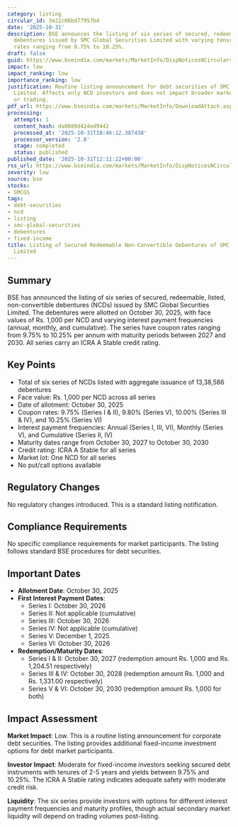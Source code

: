 ```yaml
---
category: listing
circular_id: 3e22c06bd77957b4
date: '2025-10-31'
description: BSE announces the listing of six series of secured, redeemable, non-convertible
  debentures issued by SMC Global Securities Limited with varying tenures and coupon
  rates ranging from 9.75% to 10.25%.
draft: false
guid: https://www.bseindia.com/markets/MarketInfo/DispNoticesNCirculars.aspx?Noticeid={3B34A4DD-6E50-40F8-B4DE-76374DBC5CFF}&noticeno=20251031-36&dt=10/31/2025&icount=36&totcount=66&flag=0
impact: low
impact_ranking: low
importance_ranking: low
justification: Routine listing announcement for debt securities of SMC Global Securities
  Limited. Affects only NCD investors and does not impact broader market operations
  or trading.
pdf_url: https://www.bseindia.com/markets/MarketInfo/DownloadAttach.aspx?id=20251031-36&attachedId=fe75d75c-96ea-4e02-86e1-10bd440159bc
processing:
  attempts: 1
  content_hash: da0089d424ed9442
  processed_at: '2025-10-31T18:46:12.387438'
  processor_version: '2.0'
  stage: completed
  status: published
published_date: '2025-10-31T12:11:22+00:00'
rss_url: https://www.bseindia.com/markets/MarketInfo/DispNoticesNCirculars.aspx?Noticeid={3B34A4DD-6E50-40F8-B4DE-76374DBC5CFF}&noticeno=20251031-36&dt=10/31/2025&icount=36&totcount=66&flag=0
severity: low
source: bse
stocks:
- SMCGS
tags:
- debt-securities
- ncd
- listing
- smc-global-securities
- debentures
- fixed-income
title: Listing of Secured Redeemable Non-Convertible Debentures of SMC Global Securities
  Limited
---
```


## Summary

BSE has announced the listing of six series of secured, redeemable, listed, non-convertible debentures (NCDs) issued by SMC Global Securities Limited. The debentures were allotted on October 30, 2025, with face values of Rs. 1,000 per NCD and varying interest payment frequencies (annual, monthly, and cumulative). The series have coupon rates ranging from 9.75% to 10.25% per annum with maturity periods between 2027 and 2030. All series carry an ICRA A Stable credit rating.

## Key Points

- Total of six series of NCDs listed with aggregate issuance of 13,38,586 debentures
- Face value: Rs. 1,000 per NCD across all series
- Date of allotment: October 30, 2025
- Coupon rates: 9.75% (Series I & II), 9.80% (Series V), 10.00% (Series III & IV), and 10.25% (Series VI)
- Interest payment frequencies: Annual (Series I, III, VI), Monthly (Series V), and Cumulative (Series II, IV)
- Maturity dates range from October 30, 2027 to October 30, 2030
- Credit rating: ICRA A Stable for all series
- Market lot: One NCD for all series
- No put/call options available

## Regulatory Changes

No regulatory changes introduced. This is a standard listing notification.

## Compliance Requirements

No specific compliance requirements for market participants. The listing follows standard BSE procedures for debt securities.

## Important Dates

- **Allotment Date**: October 30, 2025
- **First Interest Payment Dates**:
  - Series I: October 30, 2026
  - Series II: Not applicable (cumulative)
  - Series III: October 30, 2026
  - Series IV: Not applicable (cumulative)
  - Series V: December 1, 2025
  - Series VI: October 30, 2026
- **Redemption/Maturity Dates**:
  - Series I & II: October 30, 2027 (redemption amount Rs. 1,000 and Rs. 1,204.51 respectively)
  - Series III & IV: October 30, 2028 (redemption amount Rs. 1,000 and Rs. 1,331.00 respectively)
  - Series V & VI: October 30, 2030 (redemption amount Rs. 1,000 for both)

## Impact Assessment

**Market Impact**: Low. This is a routine listing announcement for corporate debt securities. The listing provides additional fixed-income investment options for debt market participants.

**Investor Impact**: Moderate for fixed-income investors seeking secured debt instruments with tenures of 2-5 years and yields between 9.75% and 10.25%. The ICRA A Stable rating indicates adequate safety with moderate credit risk.

**Liquidity**: The six series provide investors with options for different interest payment frequencies and maturity profiles, though actual secondary market liquidity will depend on trading volumes post-listing.